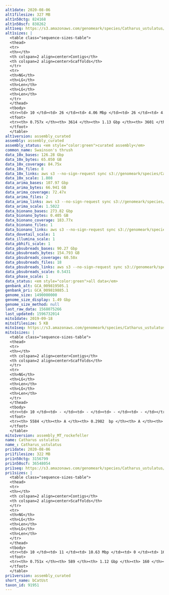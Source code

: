 ```yaml
---
alt1date: 2020-08-06
alt1filesize: 327 MB
alt1n50ctg: 824168
alt1n50scf: 838262
alt1seq: https://s3.amazonaws.com/genomeark/species/Catharus_ustulatus/bCatUst1/assembly_curated/bCatUst1.alt.cur.20200806.fasta.gz
alt1sizes: |
  <table class="sequence-sizes-table">
  <thead>
  <tr>
  <th></th>
  <th colspan=2 align=center>Contigs</th>
  <th colspan=2 align=center>Scaffolds</th>
  </tr>
  <tr>
  <th>NG</th>
  <th>LG</th>
  <th>Len</th>
  <th>LG</th>
  <th>Len</th>
  </tr>
  </thead>
  <tbody>
  <tr><td> 10 </td><td> 26 </td><td> 4.06 Mbp </td><td> 26 </td><td> 4.06 Mbp </td></tr>  <tr><td> 20 </td><td> 74 </td><td> 2.59 Mbp </td><td> 74 </td><td> 2.59 Mbp </td></tr>  <tr><td> 30 </td><td> 140 </td><td> 1.94 Mbp </td><td> 140 </td><td> 1.94 Mbp </td></tr>  <tr><td> 40 </td><td> 231 </td><td> 1.38 Mbp </td><td> 231 </td><td> 1.38 Mbp </td></tr>  <tr style="background-color:#cccccc;"><td> 50 </td><td> 368 </td><td> 0.82 Mbp </td><td> 367 </td><td> 0.84 Mbp </td></tr>  <tr><td> 60 </td><td> 621 </td><td> 0.38 Mbp </td><td> 620 </td><td> 0.38 Mbp </td></tr>  <tr><td> 70 </td><td> 1684 </td><td> 76.65 Kbp </td><td> 1676 </td><td> 76.69 Kbp </td></tr>  <tr><td> 80 </td><td> - </td><td> - </td><td> - </td><td> - </td></tr>  <tr><td> 90 </td><td> - </td><td> - </td><td> - </td><td> - </td></tr>  <tr><td> 100 </td><td> - </td><td> - </td><td> - </td><td> - </td></tr>  </tbody>
  <tfoot>
  <tr><th> 0.757x </th><th> 3614 </th><th> 1.13 Gbp </th><th> 3601 </th><th> 1.13 Gbp </th></tr>
  </tfoot>
  </table>
alt1version: assembly_curated
assembly: assembly_curated
assembly_status: <em style="color:green">curated assembly</em>
common_name: Swainson's thrush
data_10x_bases: 126.28 Gbp
data_10x_bytes: 65.050 GB
data_10x_coverage: 84.75x
data_10x_files: 8
data_10x_links: aws s3 --no-sign-request sync s3://genomeark/species/Catharus_ustulatus/bCatUst1/genomic_data/10x/ .<br>
data_10x_scale: 1.808
data_arima_bases: 107.97 Gbp
data_arima_bytes: 66.941 GB
data_arima_coverage: 72.47x
data_arima_files: 2
data_arima_links: aws s3 --no-sign-request sync s3://genomeark/species/Catharus_ustulatus/bCatUst1/genomic_data/arima/ .<br>
data_arima_scale: 1.5022
data_bionano_bases: 273.82 Gbp
data_bionano_bytes: 0.405 GB
data_bionano_coverage: 183.77x
data_bionano_files: 1
data_bionano_links: aws s3 --no-sign-request sync s3://genomeark/species/Catharus_ustulatus/bCatUst1/genomic_data/bionano/ .<br>
data_dovetail_scale: 1
data_illumina_scale: 1
data_pbhifi_scale: 1
data_pbsubreads_bases: 90.27 Gbp
data_pbsubreads_bytes: 154.793 GB
data_pbsubreads_coverage: 60.58x
data_pbsubreads_files: 18
data_pbsubreads_links: aws s3 --no-sign-request sync s3://genomeark/species/Catharus_ustulatus/bCatUst1/genomic_data/pacbio/ . --exclude "*ccs.bam*"<br>
data_pbsubreads_scale: 0.5431
data_phase_scale: 1
data_status: <em style="color:green">all data</em>
genbank_alt: GCA_009819505.1
genbank_pri: GCA_009819885.1
genome_size: 1490000000
genome_size_display: 1.49 Gbp
genome_size_method: null
last_raw_data: 1568075266
last_updated: 1596732014
mito1date: 2019-09-18
mito1filesize: 5 KB
mito1seq: https://s3.amazonaws.com/genomeark/species/Catharus_ustulatus/bCatUst1/assembly_MT_rockefeller/bCatUst1.MT.20190918.fasta.gz
mito1sizes: |
  <table class="sequence-sizes-table">
  <thead>
  <tr>
  <th></th>
  <th colspan=2 align=center>Contigs</th>
  <th colspan=2 align=center>Scaffolds</th>
  </tr>
  <tr>
  <th>NG</th>
  <th>LG</th>
  <th>Len</th>
  <th>LG</th>
  <th>Len</th>
  </tr>
  </thead>
  <tbody>
  <tr><td> 10 </td><td> - </td><td> - </td><td> - </td><td> - </td></tr>  <tr><td> 20 </td><td> - </td><td> - </td><td> - </td><td> - </td></tr>  <tr><td> 30 </td><td> - </td><td> - </td><td> - </td><td> - </td></tr>  <tr><td> 40 </td><td> - </td><td> - </td><td> - </td><td> - </td></tr>  <tr style="background-color:#cccccc;"><td> 50 </td><td> - </td><td style="background-color:#ff8888;"> - </td><td> - </td><td style="background-color:#ff8888;"> - </td></tr>  <tr><td> 60 </td><td> - </td><td> - </td><td> - </td><td> - </td></tr>  <tr><td> 70 </td><td> - </td><td> - </td><td> - </td><td> - </td></tr>  <tr><td> 80 </td><td> - </td><td> - </td><td> - </td><td> - </td></tr>  <tr><td> 90 </td><td> - </td><td> - </td><td> - </td><td> - </td></tr>  <tr><td> 100 </td><td> - </td><td> - </td><td> - </td><td> - </td></tr>  </tbody>
  <tfoot>
  <tr><th> 5584 </th><th> A </th><th> 0.2982  bp </th><th> A </th><th> 0.2982  bp </th></tr>
  </tfoot>
  </table>
mito1version: assembly_MT_rockefeller
name: Catharus ustulatus
name_: Catharus_ustulatus
pri1date: 2020-08-06
pri1filesize: 322 MB
pri1n50ctg: 3156799
pri1n50scf: 36548054
pri1seq: https://s3.amazonaws.com/genomeark/species/Catharus_ustulatus/bCatUst1/assembly_curated/bCatUst1.pri.cur.20200806.fasta.gz
pri1sizes: |
  <table class="sequence-sizes-table">
  <thead>
  <tr>
  <th></th>
  <th colspan=2 align=center>Contigs</th>
  <th colspan=2 align=center>Scaffolds</th>
  </tr>
  <tr>
  <th>NG</th>
  <th>LG</th>
  <th>Len</th>
  <th>LG</th>
  <th>Len</th>
  </tr>
  </thead>
  <tbody>
  <tr><td> 10 </td><td> 11 </td><td> 10.63 Mbp </td><td> 0 </td><td> 165.77 Mbp </td></tr>  <tr><td> 20 </td><td> 27 </td><td> 7.84 Mbp </td><td> 2 </td><td> 120.19 Mbp </td></tr>  <tr><td> 30 </td><td> 48 </td><td> 6.11 Mbp </td><td> 3 </td><td> 77.03 Mbp </td></tr>  <tr><td> 40 </td><td> 77 </td><td> 4.67 Mbp </td><td> 5 </td><td> 68.46 Mbp </td></tr>  <tr style="background-color:#cccccc;"><td> 50 </td><td> 117 </td><td style="background-color:#88ff88;"> 3.16 Mbp </td><td> 8 </td><td style="background-color:#88ff88;"> 36.55 Mbp </td></tr>  <tr><td> 60 </td><td> 171 </td><td> 2.37 Mbp </td><td> 13 </td><td> 21.57 Mbp </td></tr>  <tr><td> 70 </td><td> 256 </td><td> 1.16 Mbp </td><td> 24 </td><td> 8.46 Mbp </td></tr>  <tr><td> 80 </td><td> - </td><td> - </td><td> - </td><td> - </td></tr>  <tr><td> 90 </td><td> - </td><td> - </td><td> - </td><td> - </td></tr>  <tr><td> 100 </td><td> - </td><td> - </td><td> - </td><td> - </td></tr>  </tbody>
  <tfoot>
  <tr><th> 0.751x </th><th> 589 </th><th> 1.12 Gbp </th><th> 160 </th><th> 1.13 Gbp </th></tr>
  </tfoot>
  </table>
pri1version: assembly_curated
short_name: bCatUst
taxon_id: 91951
---
```

